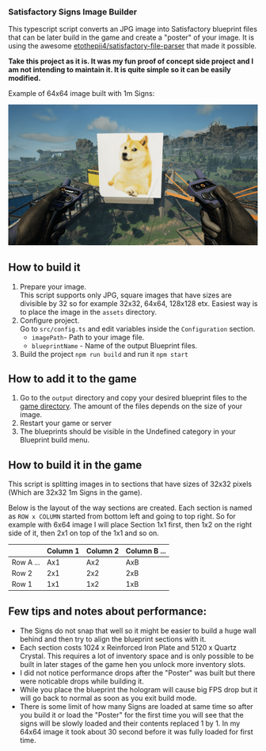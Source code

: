 ### Satisfactory Signs Image Builder

This typescript script converts an JPG image into Satisfactory blueprint files that can be later build in the game and create a "poster" of your image. It is using the awesome [etothepii4/satisfactory-file-parser](https://github.com/etothepii4/satisfactory-file-parser) that made it possible.

**Take this project as it is. It was my fun proof of concept side project and I am not intending to maintain it. It is quite simple so it can be easily modified.**

Example of 64x64 image built with 1m Signs:

![Preview](preview.png "Example of 64x64 image")

## How to build it

1. Prepare your image.  
   This script supports only JPG, square images that have sizes are divisible by 32 so for example 32x32, 64x64, 128x128 etx. Easiest way is to place the image in the `assets` directory.
1. Configure project.  
   Go to `src/config.ts` and edit variables inside the `Configuration` section.  
      - `imagePath`- Path to your image file. 
      - `blueprintName` - Name of the output Blueprint files.
2. Build the project `npm run build` and run it `npm start`

## How to add it to the game

1. Go to the `output` directory and copy your desired blueprint files to the [game directory](https://satisfactory.wiki.gg/wiki/Blueprint#Save_Location). The amount of the files depends on the size of your image.
2. Restart your game or server
3. The blueprints should be visible in the Undefined category in your Blueprint build menu.

## How to build it in the game

This script is splitting images in to sections that have sizes of 32x32 pixels (Which are 32x32 1m Signs in the game).

Below is the layout of the way sections are created. Each section is named as `ROW x COLUMN` started from bottom left and going to top right. So for example with 6x64 image I will place Section 1x1 first, then 1x2 on the right side of it, then 2x1 on top of the 1x1 and so on.

| | Column 1| Column 2 | Column B ...|
| --------- | ------- | ------- | ----- |
| Row A ... |   Ax1   |   Ax2   |  AxB  |
| Row 2     |   2x1   |   2x2   |  2xB  |
| Row 1     |   1x1   |   1x2   |  1xB  |

## Few tips and notes about performance:

- The Signs do not snap that well so it might be easier to build a huge wall behind and then try to align the blueprint sections with it.
- Each section costs 1024 x Reinforced Iron Plate and 5120 x Quartz Crystal. This requires a lot of inventory space and is only possible to be built in later stages of the game hen you unlock more inventory slots.
- I did not notice performance drops after the "Poster" was built but there were noticable drops while building it. 
- While you place the blueprint the hologram will cause big FPS drop but it will go back to normal as soon as you exit build mode.
- There is some limit of how many Signs are loaded at same time so after you build it or load the "Poster" for the first time you will see that the signs will be slowly loaded and their contents replaced 1 by 1. In my 64x64 image it took about 30 second before it was fully loaded for first time.
